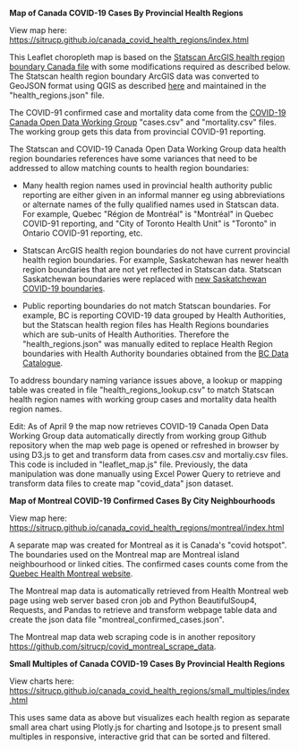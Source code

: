 **Map of Canada COVID-19 Cases By Provincial Health Regions**

View map here:
<a href="https://sitrucp.github.io/canada_covid_health_regions/index.html">https://sitrucp.github.io/canada_covid_health_regions/index.html</a>

This Leaflet choropleth map is based on the <a href="https://www150.statcan.gc.ca/n1/pub/82-402-x/2018001/hrbf-flrs-eng.htm">Statscan ArcGIS health region boundary Canada file</a> with some modifications required as described below. The Statscan health region boundary ArcGIS data was converted to GeoJSON format using QGIS as described <a href="https://gis.stackexchange.com/questions/354142/what-is-this-coordinate-system-from-esri-and-how-do-i-convert-it-to-regular-coor/354144?noredirect=1#comment584986_354144">here</a> and maintained in the "health_regions.json" file.

The COVID-91 confirmed case and mortality data come from the <a href = "https://github.com/ishaberry/Covid19Canada">COVID-19 Canada Open Data Working Group</a> "cases.csv" and "mortality.csv" files. The working group gets this data from provincial COVID-91 reporting. 

The Statscan and COVID-19 Canada Open Data Working Group data health region boundaries references have some variances that need to be addressed to allow matching counts to health region boundaries: 

* Many health region names used in provincial health authority public reporting are either given in an informal manner eg using abbreviations or alternate names of the fully qualified names used in Statscan data. For example, Quebec "Région de Montréal" is "Montréal" in Quebec COVID-91 reporting, and "City of Toronto Health Unit" is "Toronto" in Ontario COVID-91 reporting, etc.

* Statscan ArcGIS health region boundaries do not have current provincial health region boundaries. For example, Saskatchewan has newer health region boundaries that are not yet reflected in Statscan data. Statscan Saskatchewan boundaries were replaced with <a href="https://hub-saskatchewan.opendata.arcgis.com/datasets/saskatchewan-covid-19-boundaries">new Saskatchewan COVID-19 boundaries</a>.

* Public reporting boundaries do not match Statscan boundaries. For example, BC is reporting COVID-19 data grouped by Health Authorities, but the Statscan health region files has Health Regions boundaries which are sub-units of Health Authorities. Therefore the "health_regions.json" was manually edited to replace Health Region boundaries with Health Authority boundaries obtained from the <a href="https://catalogue.data.gov.bc.ca/dataset/health-authority-boundaries">BC Data Catalogue</a>.

To address boundary naming variance issues above, a lookup or mapping table was created in file "health_regions_lookup.csv" to match Statscan health region names with working group cases and mortality data health region names.

Edit: As of April 9 the map now retrieves COVID-19 Canada Open Data Working Group data  automatically directly from working group Github repository when the map web page is opened or refreshed in browser by using D3.js to get and transform data from cases.csv and mortaliy.csv files. This code is included in "leaflet_map.js" file. Previously, the  data manipulation was done manually using Excel Power Query to retrieve and transform data files to create map "covid_data" json dataset.

**Map of Montreal COVID-19 Confirmed Cases By City Neighbourhoods**

View map here:
<a href="https://sitrucp.github.io/canada_covid_health_regions/montreal/index.html">https://sitrucp.github.io/canada_covid_health_regions/montreal/index.html</a>

A separate map was created for Montreal as it is Canada's "covid hotspot". The boundaries used on the Montreal map are Montreal island neighbourhood or linked cities. The confirmed cases counts come from the <a href = "https://santemontreal.qc.ca/en/public/coronavirus-covid-19/">Quebec Health Montreal website</a>. 

The Montreal map data is automatically retrieved from Health Montreal web page using web server based cron job and Python BeautifulSoup4, Requests, and Pandas to retrieve and transform webpage table data and create the json data file "montreal_confirmed_cases.json". 

The Montreal map data web scraping code is in another repository <a href = "https://github.com/sitrucp/covid_montreal_scrape_data">https://github.com/sitrucp/covid_montreal_scrape_data</a>.

**Small Multiples of Canada COVID-19 Cases By Provincial Health Regions**

View charts here:
<a href="https://sitrucp.github.io/canada_covid_health_regions/small_multiples/index.html">https://sitrucp.github.io/canada_covid_health_regions/small_multiples/index.html</a>

This uses same data as above but visualizes each health region as separate small area chart using Plotly.js for charting and Isotope.js to present small multiples in responsive, interactive grid that can be sorted and filtered.

